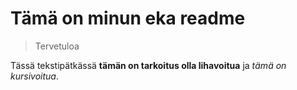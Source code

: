 # Tämä on minun eka readme

> Tervetuloa

Tässä tekstipätkässä **tämän on tarkoitus olla lihavoitua** ja *tämä on kursivoitua*.
